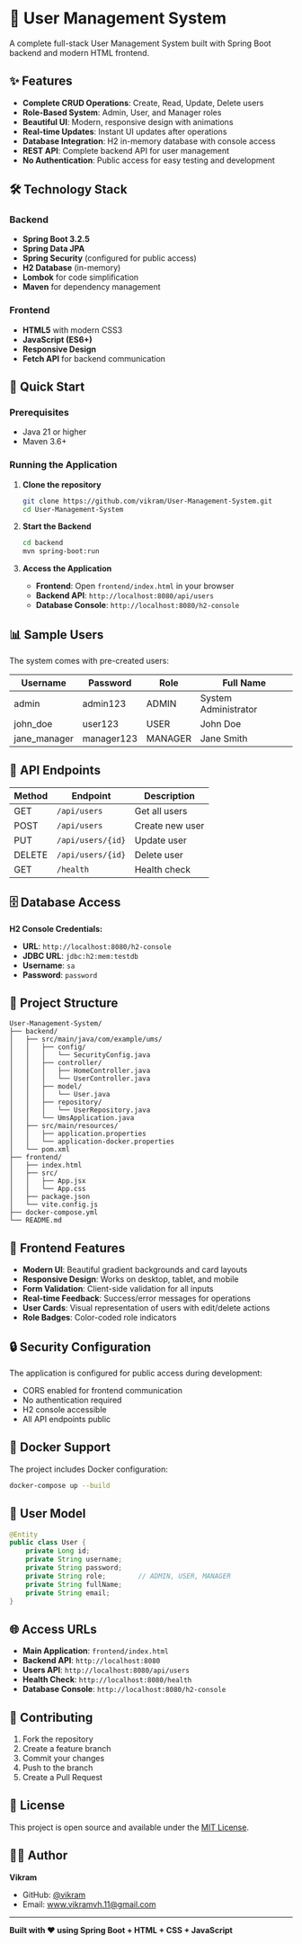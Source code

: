 # 🚀 User Management System

A complete full-stack User Management System built with Spring Boot backend and modern HTML frontend.

## ✨ Features

- **Complete CRUD Operations**: Create, Read, Update, Delete users
- **Role-Based System**: Admin, User, and Manager roles
- **Beautiful UI**: Modern, responsive design with animations
- **Real-time Updates**: Instant UI updates after operations
- **Database Integration**: H2 in-memory database with console access
- **REST API**: Complete backend API for user management
- **No Authentication**: Public access for easy testing and development

## 🛠️ Technology Stack

### Backend
- **Spring Boot 3.2.5**
- **Spring Data JPA**
- **Spring Security** (configured for public access)
- **H2 Database** (in-memory)
- **Lombok** for code simplification
- **Maven** for dependency management

### Frontend
- **HTML5** with modern CSS3
- **JavaScript (ES6+)**
- **Responsive Design**
- **Fetch API** for backend communication

## 🚀 Quick Start

### Prerequisites
- Java 21 or higher
- Maven 3.6+

### Running the Application

1. **Clone the repository**
   ```bash
   git clone https://github.com/vikram/User-Management-System.git
   cd User-Management-System
   ```

2. **Start the Backend**
   ```bash
   cd backend
   mvn spring-boot:run
   ```

3. **Access the Application**
   - **Frontend**: Open `frontend/index.html` in your browser
   - **Backend API**: `http://localhost:8080/api/users`
   - **Database Console**: `http://localhost:8080/h2-console`

## 📊 Sample Users

The system comes with pre-created users:

| Username | Password | Role | Full Name |
|----------|----------|------|-----------|
| admin | admin123 | ADMIN | System Administrator |
| john_doe | user123 | USER | John Doe |
| jane_manager | manager123 | MANAGER | Jane Smith |

## 🔧 API Endpoints

| Method | Endpoint | Description |
|--------|----------|-------------|
| GET | `/api/users` | Get all users |
| POST | `/api/users` | Create new user |
| PUT | `/api/users/{id}` | Update user |
| DELETE | `/api/users/{id}` | Delete user |
| GET | `/health` | Health check |

## 🗄️ Database Access

**H2 Console Credentials:**
- **URL**: `http://localhost:8080/h2-console`
- **JDBC URL**: `jdbc:h2:mem:testdb`
- **Username**: `sa`
- **Password**: `password`

## 📁 Project Structure

```
User-Management-System/
├── backend/
│   ├── src/main/java/com/example/ums/
│   │   ├── config/
│   │   │   └── SecurityConfig.java
│   │   ├── controller/
│   │   │   ├── HomeController.java
│   │   │   └── UserController.java
│   │   ├── model/
│   │   │   └── User.java
│   │   ├── repository/
│   │   │   └── UserRepository.java
│   │   └── UmsApplication.java
│   ├── src/main/resources/
│   │   ├── application.properties
│   │   └── application-docker.properties
│   └── pom.xml
├── frontend/
│   ├── index.html
│   ├── src/
│   │   ├── App.jsx
│   │   └── App.css
│   ├── package.json
│   └── vite.config.js
├── docker-compose.yml
└── README.md
```

## 🎨 Frontend Features

- **Modern UI**: Beautiful gradient backgrounds and card layouts
- **Responsive Design**: Works on desktop, tablet, and mobile
- **Form Validation**: Client-side validation for all inputs
- **Real-time Feedback**: Success/error messages for operations
- **User Cards**: Visual representation of users with edit/delete actions
- **Role Badges**: Color-coded role indicators

## 🔒 Security Configuration

The application is configured for public access during development:
- CORS enabled for frontend communication
- No authentication required
- H2 console accessible
- All API endpoints public

## 🐳 Docker Support

The project includes Docker configuration:
```bash
docker-compose up --build
```

## 📝 User Model

```java
@Entity
public class User {
    private Long id;
    private String username;
    private String password;
    private String role;        // ADMIN, USER, MANAGER
    private String fullName;
    private String email;
}
```

## 🌐 Access URLs

- **Main Application**: `frontend/index.html`
- **Backend API**: `http://localhost:8080`
- **Users API**: `http://localhost:8080/api/users`
- **Health Check**: `http://localhost:8080/health`
- **Database Console**: `http://localhost:8080/h2-console`

## 🤝 Contributing

1. Fork the repository
2. Create a feature branch
3. Commit your changes
4. Push to the branch
5. Create a Pull Request

## 📄 License

This project is open source and available under the [MIT License](LICENSE).

## 👨‍💻 Author

**Vikram**
- GitHub: [@vikram](https://github.com/vikram)
- Email: www.vikramvh.11@gmail.com

---

**Built with ❤️ using Spring Boot + HTML + CSS + JavaScript**